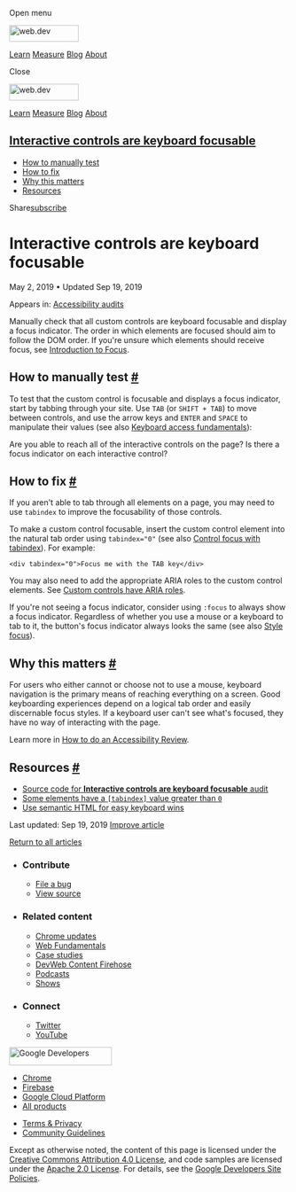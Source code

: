 <span class="w-tooltip w-tooltip--left">Open menu</span>

<a href="/" class="gc-analytics-event header-default__logo-link"><img src="/images/lockup.svg" alt="web.dev" class="header-default__logo" width="125" height="30" /></a>

<a href="/learn/" class="gc-analytics-event header-default__link">Learn</a> <a href="/measure/" class="gc-analytics-event header-default__link">Measure</a> <a href="/blog/" class="gc-analytics-event header-default__link">Blog</a> <a href="/about/" class="gc-analytics-event header-default__link">About</a>

<span class="w-tooltip">Close</span>

<a href="/" class="gc-analytics-event"><img src="/images/lockup.svg" alt="web.dev" class="drawer-default__logo" width="125" height="30" /></a>

<a href="/learn/" class="gc-analytics-event drawer-default__link">Learn</a> <a href="/measure/" class="gc-analytics-event drawer-default__link">Measure</a> <a href="/blog/" class="gc-analytics-event drawer-default__link">Blog</a> <a href="/about/" class="gc-analytics-event drawer-default__link">About</a>

<a href="#interactive-controls-are-keyboard-focusable" class="w-toc__header--link">Interactive controls are keyboard focusable</a>
----------------------------------------------------------------------------------------------------------------------------------

-   [How to manually test](#how-to-manually-test)
-   [How to fix](#how-to-fix)
-   [Why this matters](#why-this-matters)
-   [Resources](#resources)

Share<a href="/newsletter/" class="gc-analytics-event w-actions__fab w-actions__fab--subscribe"><span>subscribe</span></a>

Interactive controls are keyboard focusable
===========================================

May 2, 2019 <span class="w-author__separator">•</span> Updated Sep 19, 2019

<span class="w-post-signpost__title">Appears in:</span> <a href="/lighthouse-accessibility" class="w-post-signpost__link">Accessibility audits</a>

Manually check that all custom controls are keyboard focusable and display a focus indicator. The order in which elements are focused should aim to follow the DOM order. If you're unsure which elements should receive focus, see [Introduction to Focus](https://developers.google.com/web/fundamentals/accessibility/focus/).

How to manually test <a href="#how-to-manually-test" class="w-headline-link">#</a>
----------------------------------------------------------------------------------

To test that the custom control is focusable and displays a focus indicator, start by tabbing through your site. Use `TAB` (or `SHIFT + TAB`) to move between controls, and use the arrow keys and `ENTER` and `SPACE` to manipulate their values (see also [Keyboard access fundamentals](/keyboard-access)):

Are you able to reach all of the interactive controls on the page? Is there a focus indicator on each interactive control?

How to fix <a href="#how-to-fix" class="w-headline-link">#</a>
--------------------------------------------------------------

If you aren't able to tab through all elements on a page, you may need to use `tabindex` to improve the focusability of those controls.

To make a custom control focusable, insert the custom control element into the natural tab order using `tabindex="0"` (see also [Control focus with tabindex](/control-focus-with-tabindex)). For example:

    <div tabindex="0">Focus me with the TAB key</div>

You may also need to add the appropriate ARIA roles to the custom control elements. See [Custom controls have ARIA roles](/custom-control-roles).

If you're not seeing a focus indicator, consider using `:focus` to always show a focus indicator. Regardless of whether you use a mouse or a keyboard to tab to it, the button's focus indicator always looks the same (see also [Style focus](/style-focus)).

Why this matters <a href="#why-this-matters" class="w-headline-link">#</a>
--------------------------------------------------------------------------

For users who either cannot or choose not to use a mouse, keyboard navigation is the primary means of reaching everything on a screen. Good keyboarding experiences depend on a logical tab order and easily discernable focus styles. If a keyboard user can't see what's focused, they have no way of interacting with the page.

Learn more in [How to do an Accessibility Review](https://developers.google.com/web/fundamentals/accessibility/how-to-review#try_it_with_a_screen_reader).

Resources <a href="#resources" class="w-headline-link">#</a>
------------------------------------------------------------

-   [Source code for **Interactive controls are keyboard focusable** audit](https://github.com/GoogleChrome/lighthouse/blob/master/lighthouse-core/audits/accessibility/manual/focusable-controls.js)
-   [Some elements have a `[tabindex]` value greater than `0`](/tabindex)
-   [Use semantic HTML for easy keyboard wins](/use-semantic-html)

<span class="w-mr--sm">Last updated: Sep 19, 2019 </span>[Improve article](https://github.com/GoogleChrome/web.dev/blob/master/src/site/content/en/lighthouse-accessibility/focusable-controls/index.md)

<a href="/lighthouse-accessibility" class="gc-analytics-event w-article-navigation__link w-article-navigation__link--back w-article-navigation__link--single">Return to all articles</a>

-   ### Contribute

    -   <a href="https://github.com/GoogleChrome/web.dev/issues/new?assignees=&amp;labels=bug&amp;template=bug_report.md&amp;title=" class="w-footer__linkbox-link">File a bug</a>
    -   <a href="https://github.com/googlechrome/web.dev" class="w-footer__linkbox-link">View source</a>

-   ### Related content

    -   <a href="https://blog.chromium.org/" class="w-footer__linkbox-link">Chrome updates</a>
    -   <a href="https://developers.google.com/web/" class="w-footer__linkbox-link">Web Fundamentals</a>
    -   <a href="https://developers.google.com/web/showcase/" class="w-footer__linkbox-link">Case studies</a>
    -   <a href="https://devwebfeed.appspot.com/" class="w-footer__linkbox-link">DevWeb Content Firehose</a>
    -   <a href="/podcasts/" class="w-footer__linkbox-link">Podcasts</a>
    -   <a href="/shows/" class="w-footer__linkbox-link">Shows</a>

-   ### Connect

    -   <a href="https://www.twitter.com/ChromiumDev" class="w-footer__linkbox-link">Twitter</a>
    -   <a href="https://www.youtube.com/user/ChromeDevelopers" class="w-footer__linkbox-link">YouTube</a>

<a href="https://developers.google.com/" class="w-footer__utility-logo-link"><img src="/images/lockup-color.png" alt="Google Developers" class="w-footer__utility-logo" width="185" height="33" /></a>

-   <a href="https://developer.chrome.com/" class="w-footer__utility-link">Chrome</a>
-   <a href="https://firebase.google.com/" class="w-footer__utility-link">Firebase</a>
-   <a href="https://cloud.google.com/" class="w-footer__utility-link">Google Cloud Platform</a>
-   <a href="https://developers.google.com/products" class="w-footer__utility-link">All products</a>

<!-- -->

-   <a href="https://policies.google.com/" class="w-footer__utility-link">Terms &amp; Privacy</a>
-   <a href="/community-guidelines/" class="w-footer__utility-link">Community Guidelines</a>

Except as otherwise noted, the content of this page is licensed under the [Creative Commons Attribution 4.0 License](https://creativecommons.org/licenses/by/4.0/), and code samples are licensed under the [Apache 2.0 License](https://www.apache.org/licenses/LICENSE-2.0). For details, see the [Google Developers Site Policies](https://developers.google.com/terms/site-policies).
